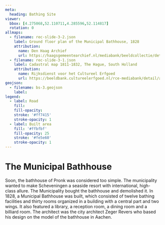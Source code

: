 ```yaml
---
meta:
  heading: Bathing Site
viewer:
  bbox: [4.275068,52.110711,4.285596,52.114817]
  rotation: 0
allmaps:
  - filename: rec-slide-3-2.json
    label: Ground floor plan of the Municipal Bathhouse, 1828
    attribution:
      name: Den Haag Archief
      url: https://haagsgemeentearchief.nl/mediabank/beeldcollectie/detail/7ffe25ad-992e-431c-9caf-3a60d0ae70fb/media/46c1bde3-c337-4de1-b6e6-25f3141ad64a?mode=detail&view=horizontal&q=HGA004108042&rows=1&page=1
  - filename: rec-slide-3-1.json
    label: Cadastral map 1811-1832, The Hague, South Holland
    attribution:
      name: Rijksdienst voor het Cultureel Erfgoed
      url: https://beeldbank.cultureelerfgoed.nl/rce-mediabank/detail/a76ce29c-94d7-11e5-b04d-c3784c5df474/media/11ce9c60-5692-40bb-e605-b953dc794488?mode=detail&view=horizontal&rows=1&page=3&fq%5B%5D=search_s_entity_name:%22Kadastrale%20kaarten%22&fq%5B%5D=search_s_monuments_monument_province:%22Zuid-Holland%22&fq%5B%5D=search_s_monuments_monument_county:%22%27s-Gravenhage%22&sort=order_s_objectnummer%20asc&filterAction
geojson:
  - filename: bs-3.geojson
    label:
legend:
  - label: Road
    fill: 
    fill-opacity:
    stroke: '#ff7415'
    stroke-opacity: 1
  - label: Built area
    fill: '#ffbfbf'
    fill-opacity: 25
    stroke: '#fe5e60'
    stroke-opacity: 1
---
```


# The Municipal Bathhouse

Soon, the bathhouse of Pronk was considered too simple. The municipality wanted to make Scheveningen a seaside resort with international, high-class allure. The Municipality bought the bathhouse and demolished it. In 1828, a Municipal Bathhouse was built, which consisted of twelve bathing facilities and thirty rooms  organized in a building with a central part and two wings. It also featured a library, a reception room, a dining room and a billiard room. The architect was the city architect Zeger Revers who based his design on the model of the bathhouse in Aachen.
